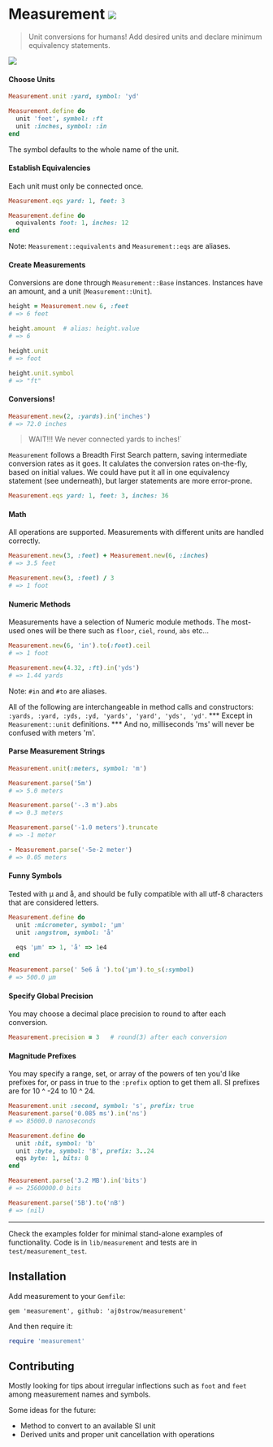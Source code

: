 # Measurement ![](https://travis-ci.org/aj0strow/measurement.png)

> Unit conversions for humans! Add desired units and declare minimum equivalency statements. 

![](https://fbcdn-sphotos-g-a.akamaihd.net/hphotos-ak-snc7/481655_10151555899647269_1488239205_n.jpg)

#### Choose Units

```ruby
Measurement.unit :yard, symbol: 'yd'

Measurement.define do
  unit 'feet', symbol: :ft
  unit :inches, symbol: :in
end
```

The symbol defaults to the whole name of the unit. 

#### Establish Equivalencies

Each unit must only be connected once. 

```ruby
Measurement.eqs yard: 1, feet: 3

Measurement.define do
  equivalents foot: 1, inches: 12
end
```

Note: `Measurement::equivalents` and `Measurement::eqs` are aliases. 

#### Create Measurements

Conversions are done through `Measurement::Base` instances. Instances have an amount, and a unit (`Measurement::Unit`).

```ruby
height = Measurement.new 6, :feet
# => 6 feet

height.amount  # alias: height.value
# => 6

height.unit   
# => foot

height.unit.symbol
# => "ft"
```

#### Conversions!

```ruby
Measurement.new(2, :yards).in('inches')
# => 72.0 inches
```

> WAIT!!! We never connected yards to inches!` 

`Measurement` follows a Breadth First Search pattern, saving intermediate conversion rates as it goes. It calulates the conversion rates on-the-fly, based on initial values. We could have put it all in one equivalency statement (see underneath), but larger statements are more error-prone. 

```ruby
Measurement.eqs yard: 1, feet: 3, inches: 36
```

#### Math

All operations are supported. Measurements with different units are handled correctly. 

```ruby
Measurement.new(3, :feet) + Measurement.new(6, :inches)
# => 3.5 feet

Measurement.new(3, :feet) / 3
# => 1 foot
```

#### Numeric Methods

Measurements have a selection of Numeric module methods. The most-used ones will be there such as `floor`, `ciel`, `round`, `abs` etc...

```ruby
Measurement.new(6, 'in').to(:foot).ceil
# => 1 foot
```

```ruby
Measurement.new(4.32, :ft).in('yds')
# => 1.44 yards
```

Note: `#in` and `#to` are aliases.

All of the following are interchangeable in method calls and constructors: `:yards, :yard, :yds, :yd, 'yards', 'yard', 'yds', 'yd'`. \*\*\* Except in `Measurement::unit` definitions. \*\*\* And no, milliseconds 'ms' will never be confused with meters 'm'. 

#### Parse Measurement Strings

```ruby
Measurement.unit(:meters, symbol: 'm')

Measurement.parse('5m')
# => 5.0 meters

Measurement.parse('-.3 m').abs
# => 0.3 meters

Measurement.parse('-1.0 meters').truncate
# => -1 meter

- Measurement.parse('-5e-2 meter')
# => 0.05 meters
```

#### Funny Symbols

Tested with µ and å, and should be fully compatible with all utf-8 characters that are considered letters.

```ruby
Measurement.define do
  unit :micrometer, symbol: 'µm'
  unit :angstrom, symbol: 'å'
  
  eqs 'µm' => 1, 'å' => 1e4
end

Measurement.parse(' 5e6 å ').to('µm').to_s(:symbol)
# => 500.0 µm
```

#### Specify Global Precision

You may choose a decimal place precision to round to after each conversion. 

```ruby
Measurement.precision = 3   # round(3) after each conversion
```

#### Magnitude Prefixes

You may specify a range, set, or array of the powers of ten you'd like prefixes for, or pass in true to the `:prefix` option to get them all. SI prefixes are for 10 ^ -24 to 10 ^ 24.

```ruby
Measurement.unit :second, symbol: 's', prefix: true
Measurement.parse('0.085 ms').in('ns')
# => 85000.0 nanoseconds

Measurement.define do
  unit :bit, symbol: 'b'
  unit :byte, symbol: 'B', prefix: 3..24
  eqs byte: 1, bits: 8
end

Measurement.parse('3.2 MB').in('bits')
# => 25600000.0 bits

Measurement.parse('5B').to('nB')
# => (nil)
```

----

Check the examples folder for minimal stand-alone examples of functionality. Code is in `lib/measurement` and tests are in `test/measurement_test`. 

## Installation

Add measurement to your `Gemfile`:

```
gem 'measurement', github: 'aj0strow/measurement'
```

And then require it:

```ruby
require 'measurement'
```

## Contributing

Mostly looking for tips about irregular inflections such as `foot` and `feet` among measurement names and symbols. 

Some ideas for the future:

- Method to convert to an available SI unit
- Derived units and proper unit cancellation with operations